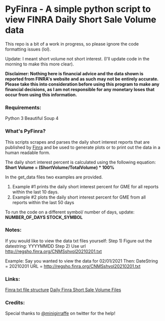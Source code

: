 # PyFinra - A simple python script to view FINRA Daily Short Sale Volume data 
This repo is a bit of a work in progress, so please ignore the code formatting issues (lol).

Update: I meant short volume not short interest. (I'll update code in the morning to make this more clear).

**Disclaimer:  Nothing here is financial advice and the data shown is reported from FINRA's website and as such may not be entirely accurate. Please take this into consideration before using this program to make any financial decisions, as I am not responsible for any monetary loses that occur from using this information.**

### Requirements:
Python 3
Beautiful Soup 4


### What's PyFinra?
This scripts scrapes and parses the daily short interest reports that are published by [Finra](http://regsho.finra.org/regsho-Index.html) and be used to generate plots or to print out the data in a human readable form.

The daily short interest percent is calculated using the following equation:
**Short Volume = (ShortVolume/TotalVolume) * 100%**

In the get_data files two examples are provided.
1) Example #1 prints the daily short interest percent for GME for all reports within the last 10 days.
2) Example #2 plots the daily short interest percent for GME from all reports within the last 50 days

To run the code on a different symbol/ number of days, update:
**NUMBER_OF_DAYS
STOCK_SYMBOL**

### Notes:
If you would like to view the data txt files yourself:
Step 1) Figure out the datestring: YYYYMMDD
Step 2) Use url http://regsho.finra.org/CNMSshvol20210201.txt

Example:
Say you wanted to view the data for 02/01/2021
Then: 
	DateString = 20210201
	URL = http://regsho.finra.org/CNMSshvol20210201.txt



### Links:
[Finra txt file structure](http://regsho.finra.org/DailyShortSaleVolumeFileLayout.pdf)
[Daily Finra Short Sale Volume Files](http://regsho.finra.org/regsho-Index.html)

### Credits:
Special thanks to [@minigirraffe](https://twitter.com/minigirraffe) on twitter for the help!
